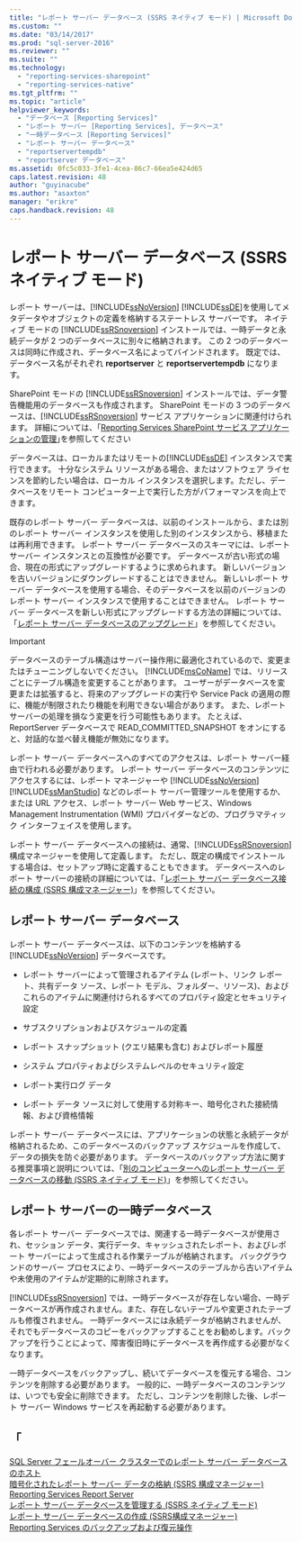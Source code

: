 ```yaml
---
title: "レポート サーバー データベース (SSRS ネイティブ モード) | Microsoft Docs"
ms.custom: ""
ms.date: "03/14/2017"
ms.prod: "sql-server-2016"
ms.reviewer: ""
ms.suite: ""
ms.technology: 
  - "reporting-services-sharepoint"
  - "reporting-services-native"
ms.tgt_pltfrm: ""
ms.topic: "article"
helpviewer_keywords: 
  - "データベース [Reporting Services]"
  - "レポート サーバー [Reporting Services], データベース"
  - "一時データベース [Reporting Services]"
  - "レポート サーバー データベース"
  - "reportservertempdb"
  - "reportserver データベース"
ms.assetid: 0fc5c033-3fe1-4cea-86c7-66ea5e424d65
caps.latest.revision: 48
author: "guyinacube"
ms.author: "asaxton"
manager: "erikre"
caps.handback.revision: 48
---
```

# レポート サーバー データベース (SSRS ネイティブ モード)
  レポート サーバーは、[!INCLUDE[ssNoVersion](../../includes/ssnoversion-md.md)] [!INCLUDE[ssDE](../../includes/ssde-md.md)]を使用してメタデータやオブジェクトの定義を格納するステートレス サーバーです。 ネイティブ モードの [!INCLUDE[ssRSnoversion](../../includes/ssrsnoversion-md.md)] インストールでは、一時データと永続データが 2 つのデータベースに別々に格納されます。 この 2 つのデータベースは同時に作成され、データベース名によってバインドされます。 既定では、データベース名がそれぞれ **reportserver** と **reportservertempdb** になります。  
  
 SharePoint モードの [!INCLUDE[ssRSnoversion](../../includes/ssrsnoversion-md.md)] インストールでは、データ警告機能用のデータベースも作成されます。 SharePoint モードの 3 つのデータベースは、[!INCLUDE[ssRSnoversion](../../includes/ssrsnoversion-md.md)] サービス アプリケーションに関連付けられます。 詳細については、「[Reporting Services SharePoint サービス アプリケーションの管理](../../reporting-services/report-server-sharepoint/manage-a-reporting-services-sharepoint-service-application.md)｣を参照してください  
  
 データベースは、ローカルまたはリモートの[!INCLUDE[ssDE](../../includes/ssde-md.md)] インスタンスで実行できます。 十分なシステム リソースがある場合、またはソフトウェア ライセンスを節約したい場合は、ローカル インスタンスを選択します。ただし、データベースをリモート コンピューター上で実行した方がパフォーマンスを向上できます。  
  
 既存のレポート サーバー データベースは、以前のインストールから、または別のレポート サーバー インスタンスを使用した別のインスタンスから、移植または再利用できます。 レポート サーバー データベースのスキーマには、レポート サーバー インスタンスとの互換性が必要です。 データベースが古い形式の場合、現在の形式にアップグレードするように求められます。 新しいバージョンを古いバージョンにダウングレードすることはできません。 新しいレポート サーバー データベースを使用する場合、そのデータベースを以前のバージョンのレポート サーバー インスタンスで使用することはできません。 レポート サーバー データベースを新しい形式にアップグレードする方法の詳細については、「[レポート サーバー データベースのアップグレード](../../reporting-services/install-windows/upgrade-a-report-server-database.md)」を参照してください。  
  
> [!IMPORTANT]  
>  データベースのテーブル構造はサーバー操作用に最適化されているので、変更またはチューニングしないでください。 [!INCLUDE[msCoName](../../includes/msconame-md.md)] では、リリースごとにテーブル構造を変更することがあります。 ユーザーがデータベースを変更または拡張すると、将来のアップグレードの実行や Service Pack の適用の際に、機能が制限されたり機能を利用できない場合があります。 また、レポート サーバーの処理を損なう変更を行う可能性もあります。 たとえば、ReportServer データベースで READ_COMMITTED_SNAPSHOT をオンにすると、対話的な並べ替え機能が無効になります。  
  
 レポート サーバー データベースへのすべてのアクセスは、レポート サーバー経由で行われる必要があります。 レポート サーバー データベースのコンテンツにアクセスするには、レポート マネージャーや [!INCLUDE[ssNoVersion](../../includes/ssnoversion-md.md)] [!INCLUDE[ssManStudio](../../includes/ssmanstudio-md.md)] などのレポート サーバー管理ツールを使用するか、または URL アクセス、レポート サーバー Web サービス、Windows Management Instrumentation (WMI) プロバイダーなどの、プログラマティック インターフェイスを使用します。  
  
 レポート サーバー データベースへの接続は、通常、[!INCLUDE[ssRSnoversion](../../includes/ssrsnoversion-md.md)] 構成マネージャーを使用して定義します。 ただし、既定の構成でインストールする場合は、セットアップ時に定義することもできます。 データベースへのレポート サーバーの接続の詳細については、「[レポート サーバー データベース接続の構成 (SSRS 構成マネージャー)](../../reporting-services/install-windows/configure-a-report-server-database-connection-ssrs-configuration-manager.md)」を参照してください。  
  
## レポート サーバー データベース  
 レポート サーバー データベースは、以下のコンテンツを格納する [!INCLUDE[ssNoVersion](../../includes/ssnoversion-md.md)] データベースです。  
  
-   レポート サーバーによって管理されるアイテム (レポート、リンク レポート、共有データ ソース、レポート モデル、フォルダー、リソース)、およびこれらのアイテムに関連付けられるすべてのプロパティ設定とセキュリティ設定  
  
-   サブスクリプションおよびスケジュールの定義  
  
-   レポート スナップショット (クエリ結果も含む) およびレポート履歴  
  
-   システム プロパティおよびシステムレベルのセキュリティ設定  
  
-   レポート実行ログ データ  
  
-   レポート データ ソースに対して使用する対称キー、暗号化された接続情報、および資格情報  
  
 レポート サーバー データベースには、アプリケーションの状態と永続データが格納されるため、このデータベースのバックアップ スケジュールを作成して、データの損失を防ぐ必要があります。 データベースのバックアップ方法に関する推奨事項と説明については、「[別のコンピューターへのレポート サーバー データベースの移動 (SSRS ネイティブ モード)](../../reporting-services/report-server/moving-the-report-server-databases-to-another-computer-ssrs-native-mode.md)」を参照してください。  
  
## レポート サーバーの一時データベース  
 各レポート サーバー データベースでは、関連する一時データベースが使用され、セッション データ、実行データ、キャッシュされたレポート、およびレポート サーバーによって生成される作業テーブルが格納されます。 バックグラウンドのサーバー プロセスにより、一時データベースのテーブルから古いアイテムや未使用のアイテムが定期的に削除されます。  
  
 [!INCLUDE[ssRSnoversion](../../includes/ssrsnoversion-md.md)] では、一時データベースが存在しない場合、一時データベースが再作成されません。また、存在しないテーブルや変更されたテーブルも修復されません。 一時データベースには永続データが格納されませんが、それでもデータベースのコピーをバックアップすることをお勧めします。バックアップを行うことによって、障害復旧時にデータベースを再作成する必要がなくなります。  
  
 一時データベースをバックアップし、続いてデータベースを復元する場合、コンテンツを削除する必要があります。 一般的に、一時データベースのコンテンツは、いつでも安全に削除できます。 ただし、コンテンツを削除した後、レポート サーバー Windows サービスを再起動する必要があります。  
  
## 「  
 [SQL Server フェールオーバー クラスターでのレポート サーバー データベースのホスト](../../reporting-services/install-windows/host-a-report-server-database-in-a-sql-server-failover-cluster.md)   
 [暗号化されたレポート サーバー データの格納 &#40;SSRS 構成マネージャー&#41;](../../reporting-services/install-windows/store-encrypted-report-server-data-ssrs-configuration-manager.md)   
 [Reporting Services Report Server](../../reporting-services/report-server-sharepoint/reporting-services-report-server.md)   
 [レポート サーバー データベースを管理する &#40;SSRS ネイティブ モード&#41;](../../reporting-services/report-server/administer-a-report-server-database-ssrs-native-mode.md)   
 [レポート サーバー データベースの作成 &#40;SSRS構成マネージャー&#41;](../../reporting-services/install-windows/create-a-report-server-database-ssrs-configuration-manager.md)   
 [Reporting Services のバックアップおよび復元操作](../../reporting-services/install-windows/backup-and-restore-operations-for-reporting-services.md)  
  
  